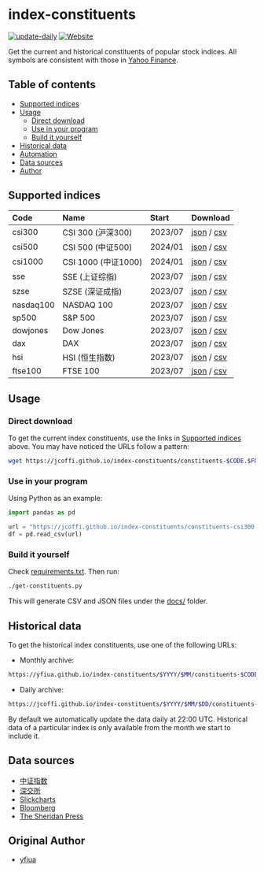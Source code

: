 # index-constituents

[![update-daily](https://github.com/jcoffi/index-constituents/workflows/update-daily/badge.svg)](https://github.com/jcoffi/index-constituents/actions?query=workflow:%22update-daily%22)
[![Website](https://img.shields.io/badge/Visit-Website-blue?logo=github)](https://jcoffi.github.io/index-constituents/)

Get the current and historical constituents of popular stock indices.
All symbols are consistent with those in [Yahoo Finance](https://finance.yahoo.com/).

## Table of contents
- [Supported indices](#supported-indices)
- [Usage](#usage)
  - [Direct download](#direct-download)
  - [Use in your program](#use-in-your-program)
  - [Build it yourself](#build-it-yourself)
- [Historical data](#historical-data)
- [Automation](#automation)
- [Data sources](#data-sources)
- [Author](#author)

## Supported indices


| Code      |  Name             |  Start   | Download                                                                                                                                                      |
|:----------|:------------------|:---------|:--------------------------------------------------------------------------------------------------------------------------------------------------------------|
| csi300    | CSI 300 (沪深300) | 2023/07  | [json](https://jcoffi.github.io/index-constituents/constituents-csi300.json) / [csv](https://jcoffi.github.io/index-constituents/constituents-csi300.csv)       |
| csi500    | CSI 500 (中证500)   | 2024/01  | [json](https://jcoffi.github.io/index-constituents/constituents-csi500.json) / [csv](https://jcoffi.github.io/index-constituents/constituents-csi500.csv)       |
| csi1000   | CSI 1000 (中证1000) | 2024/01  | [json](https://jcoffi.github.io/index-constituents/constituents-csi1000.json) / [csv](https://jcoffi.github.io/index-constituents/constituents-csi1000.csv)     |
| sse       | SSE (上证综指)    | 2023/07  | [json](https://jcoffi.github.io/index-constituents/constituents-sse.json) / [csv](https://jcoffi.github.io/index-constituents/constituents-sse.csv)             |
| szse      | SZSE (深证成指)   | 2023/07  | [json](https://jcoffi.github.io/index-constituents/constituents-szse.json) / [csv](https://jcoffi.github.io/index-constituents/constituents-szse.csv)           |
| nasdaq100 | NASDAQ 100        | 2023/07  | [json](https://jcoffi.github.io/index-constituents/constituents-nasdaq100.json) / [csv](https://jcoffi.github.io/index-constituents/constituents-nasdaq100.csv) |
| sp500     | S&P 500           | 2023/07  | [json](https://jcoffi.github.io/index-constituents/constituents-sp500.json) / [csv](https://jcoffi.github.io/index-constituents/constituents-sp500.csv)         |
| dowjones  | Dow Jones         | 2023/07  | [json](https://jcoffi.github.io/index-constituents/constituents-dowjones.json) / [csv](https://jcoffi.github.io/index-constituents/constituents-dowjones.csv)   |
| dax       | DAX               | 2023/07  | [json](https://jcoffi.github.io/index-constituents/constituents-dax.json) / [csv](https://jcoffi.github.io/index-constituents/constituents-dax.csv)             |
| hsi       | HSI (恒生指数)    | 2023/07  | [json](https://jcoffi.github.io/index-constituents/constituents-hsi.json) / [csv](https://jcoffi.github.io/index-constituents/constituents-hsi.csv)             |
| ftse100   | FTSE 100          | 2023/07  | [json](https://jcoffi.github.io/index-constituents/constituents-ftse100.json) / [csv](https://jcoffi.github.io/index-constituents/constituents-ftse100.csv)     |

## Usage
### Direct download
To get the current index constituents, use the links in [Supported indices](#supported-indices) above. You may have noticed the URLs follow a pattern:

```sh
wget https://jcoffi.github.io/index-constituents/constituents-$CODE.$FORMAT
```

### Use in your program
Using Python as an example:

```python
import pandas as pd

url = "https://jcoffi.github.io/index-constituents/constituents-csi300.csv"
df = pd.read_csv(url)
```

### Build it yourself
Check [requirements.txt](./requirements.txt). Then run:

```sh
./get-constituents.py
```

This will generate CSV and JSON files under the [docs/](./docs/) folder.

## Historical data
To get the historical index constituents, use one of the following URLs:

- Monthly archive:
```sh
https://yfiua.github.io/index-constituents/$YYYY/$MM/constituents-$CODE.$FORMAT
```
- Daily archive:
```sh
https://jcoffi.github.io/index-constituents/$YYYY/$MM/$DD/constituents-$CODE.$FORMAT
```

By default we automatically update the data daily at 22:00 UTC.
Historical data of a particular index is only available from the month we start to include it.

## Data sources
* [中证指数](http://www.csindex.com.cn/)
* [深交所](http://www.szse.cn/)
* [Slickcharts](https://www.slickcharts.com/)
* [Bloomberg](https://www.bloomberg.com/)
* [The Sheridan Press](https://www.wyomingnewspapers.org/)




## Original Author
* [yfiua](https://github.com/yfiua)
